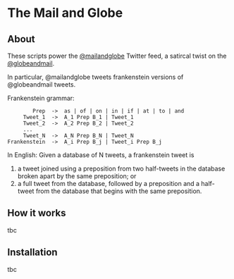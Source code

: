 # The Mail and Globe

## About

These scripts power the [@mailandglobe](http://www.twitter.com/mailandglobe) Twitter feed, a satircal twist on the [@globeandmail](http://www.twitter.com/globeandmail).

In particular, @mailandglobe tweets frankenstein versions of @globeandmail tweets.

Frankenstein grammar:

            Prep  ->  as | of | on | in | if | at | to | and
         Tweet_1  ->  A_1 Prep B_1 | Tweet_1
         Tweet_2  ->  A_2 Prep B_2 | Tweet_2
         ...
         Tweet_N  ->  A_N Prep B_N | Tweet_N
    Frankenstein  ->  A_i Prep B_j | Tweet_i Prep B_j

In English: Given a database of N tweets, a frankenstein tweet is

1. a tweet joined using a preposition from two half-tweets in the database broken apart by the same preposition; or
2. a full tweet from the database, followed by a preposition and a half-tweet from the database that begins with the same preposition.

## How it works

tbc

## Installation

tbc

